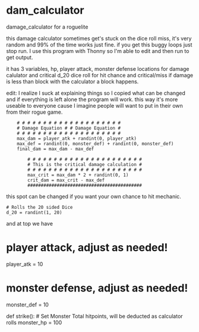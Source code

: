

# dam_calculator
damage_calculator for a roguelite

this damage calculator sometimes get's stuck on the dice roll miss, it's very random and 99% of the time works just fine.  if you get this buggy loops just stop run.  I use this program with Thonny so I'm able to edit and then run to get output.

it has 3 variables, hp, player attack, monster defense
locations for damage calulator and critical
d_20 dice roll for hit chance and critical/miss
if damage is less than block with the calculator a block happens.


edit: I realize I suck at explaining things so I copied what can be changed and if everything is left alone the program will work. this way it's more useable to everyone cause I imagine people will want to put in their own from their rogue game. 

        # # # # # # # # # # # # # # # # # # # #
        # Damage Equation # # Damage Equation #
        # # # # # # # # # # # # # # # # # # # #            
        max_dam = player_atk + randint(0, player_atk)            
        max_def = randint(0, monster_def) + randint(0, monster_def)                    
        final_dam = max_dam - max_def

            # # # # # # # # # # # # # # # # # # # # # #
            # This is the critical damage calculation #
            # # # # # # # # # # # # # # # # # # # # # #
            max_crit = max_dam * 2 + randint(0, 1)
            crit_dam = max_crit - max_def                
            ###########################################

this spot can be changed if you want your own chance to hit mechanic.

    # Rolls the 20 sided Dice
    d_20 = randint(1, 20)


  and at top we have
  # player attack, adjust as needed!
  player_atk = 10
  
  # monster defense, adjust as needed!
  monster_def = 10
  
  def strike():
      # Set Monster Total hitpoints, will be deducted as calculator rolls
      monster_hp = 100
